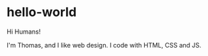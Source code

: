 hello-world
===========

Hi Humans!

I'm Thomas, and I like web design. I code with HTML, CSS and JS.
